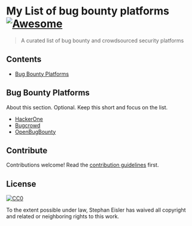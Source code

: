 # My List of bug bounty platforms [![Awesome](https://awesome.re/badge.svg)](https://awesome.re)

> A curated list of bug bounty and crowdsourced security platforms


## Contents

- [Bug Bounty Platforms](#section)


## Bug Bounty Platforms

About this section. Optional. Keep this short and focus on the list.

- [HackerOne](https://www.hackerone.com)
- [Bugcrowd](https://www.bugcrowd.com)
- [OpenBugBounty](https://www.openbugbounty.org)

## Contribute

Contributions welcome! Read the [contribution guidelines](contributing.md) first.


## License

[![CC0](https://mirrors.creativecommons.org/presskit/buttons/88x31/svg/cc-zero.svg)](https://creativecommons.org/publicdomain/zero/1.0)

To the extent possible under law, Stephan Eisler has waived all copyright and
related or neighboring rights to this work.
